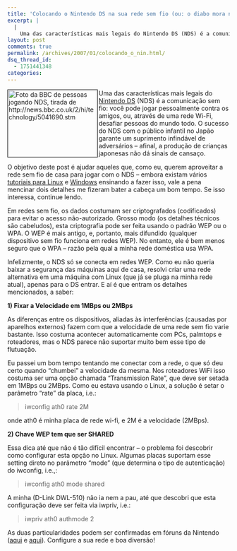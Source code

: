 ```yaml
---
title: 'Colocando o Nintendo DS na sua rede sem fio (ou: o diabo mora nos detalhes)'
excerpt: |
  |
    Uma das características mais legais do Nintendo DS (NDS) é a comunicação sem fio: você pode jogar pessoalmente contra os amigos, ou, através de uma rede Wi-Fi, desafiar pessoas do mundo todo. O sucesso do NDS com o público infantil...
layout: post
comments: true
permalink: /archives/2007/01/colocando_o_nin.html/
dsq_thread_id:
  - 1751441348
categories:
---
```

<img title="Foto da BBC de pessoas jogando NDS, tirada de http://news.bbc.co.uk/2/hi/technology/5041690.stm" src="//chester.me/archives/img/ds_pessoas_bbc.jpg" width="203" height="152" border="1" align="left" style="margin-right:2px" />Uma das características mais legais do [Nintendo DS][1] (NDS) é a comunicação sem fio: você pode jogar pessoalmente contra os amigos, ou, através de uma rede Wi-Fi, desafiar pessoas do mundo todo. O sucesso do NDS com o público infantil no Japão garante um suprimento infindável de adversários &#8211; afinal, a produção de crianças japonesas não dá sinais de cansaço.

O objetivo deste post é ajudar aqueles que, como eu, querem aproveitar a rede sem fio de casa para jogar com o NDS &#8211; embora existam vários [tutoriais para Linux][2] e [Windows][3] ensinando a fazer isso, vale a pena mencinar dois detalhes me fizeram bater a cabeça um bom tempo. Se isso interessa, continue lendo.

Em redes sem fio, os dados costumam ser criptografados (codificados) para evitar o acesso não-autorizado. Grosso modo (os detalhes técnicos são cabeludos), esta criptografia pode ser feita usando o padrão WEP ou o WPA. O WEP é mais antigo, e, portanto, mais difundido (qualquer dispositivo sem fio funciona em redes WEP). No entanto, ele é bem menos seguro que o WPA &#8211; razão pela qual a minha rede doméstica usa WPA.

Infelizmente, o NDS só se conecta em redes WEP. Como eu não queria baixar a segurança das máquinas aqui de casa, resolvi criar uma rede alternativa em uma máquina com Linux (que já se pluga na minha rede atual), apenas para o DS entrar. E aí é que entram os detalhes mencionados, a saber:

**1) Fixar a Velocidade em 1MBps ou 2MBps**

As diferenças entre os dispositivos, aliadas às interferências (causadas por aparelhos externos) fazem com que a velocidade de uma rede sem fio varie bastante. Isso costuma acontecer automaticamente com PCs, palmtops e roteadores, mas o NDS parece não suportar muito bem esse tipo de flutuação.

Eu passei um bom tempo tentando me conectar com a rede, o que só deu certo quando &#8220;chumbei&#8221; a velocidade da mesma. Nos roteadores WiFi isso costuma ser uma opção chamada &#8220;Transmission Rate&#8221;, que deve ser setada em 1MBps ou 2MBps. Como eu estava usando o Linux, a solução é setar o parâmetro &#8220;rate&#8221; da placa, i.e.:

> iwconfig ath0 rate 2M

onde ath0 é minha placa de rede wi-fi, e 2M é a velocidade (2MBps).

**2) Chave WEP tem que ser SHARED**

Essa dica até que não é tão difícil encontrar &#8211; o problema foi descobrir como configurar esta opção no Linux. Algumas placas suportam esse setting direto no parâmetro &#8220;mode&#8221; (que determina o tipo de autenticação) do iwconfig, i.e.,:

> iwconfig ath0 mode shared

A minha (D-Link DWL-510) não ia nem a pau, até que descobri que esta configuração deve ser feita via iwpriv, i.e.:

> iwpriv ath0 authmode 2

As duas particularidades podem ser confirmadas em fóruns da Nintendo ([aqui][4] e [aqui][5]). Configure a sua rede e boa diversão!

 [1]: http://www.nintendo.com/channel/ds
 [2]: http://www.slackware-brasil.com.br/web_site/artigos/artigo_completo.php?aid=3561
 [3]: http://www.techzonept.com/archive/index.php/t-100378.html
 [4]: http://forums.nintendo.com/nintendo/board/message?board.id=tech_questions_wifi&#038;message.id=29078#M29078
 [5]: http://forums.nintendo.com/nintendo/board/message?board.id=tech_questions_wifi&#038;message.id=38921#M38921
